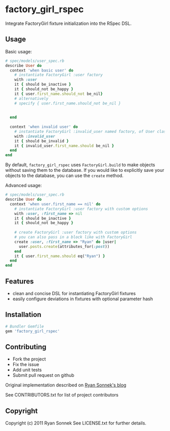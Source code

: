 # factory_girl_rspec

Integrate FactoryGirl fixture initialization into the RSpec DSL.

## Usage

Basic usage:

```ruby
# spec/models/user_spec.rb
describe User do
  context 'when basic user' do
    # instantiate FactoryGirl :user factory
    with :user
    it { should be_inactive }
    it { should_not be_happy }
    it { user.first_name.should_not be_nil}
    # alternatively
    # specify { user.first_name.should_not be_nil }
    
    
  end
  
  context 'when invalid user' do
  	# instantiate FactoryGirl :invalid_user named factory, of User class
  	with :invalid_user
    it { should be_invalid }
    it { invalid_user.first_name.should be_nil }
  end
end
```

By default, `factory_girl_rspec` uses `FactoryGirl.build` to make objects without saving them to the database. 
If you would like to explicitly save your objects to the database, you can use the `create` method.

Advanced usage:

```ruby
# spec/models/user_spec.rb
describe User do
  context 'when user.first_name == nil' do
    # instantiate FactoryGirl :user factory with custom options
    with :user, :first_name => nil
    it { should be_inactive }
    it { should_not be_happy }
    
    # create FactoryGirl :user factory with custom options
    # you can also pass in a block like with FactoryGirl 
    create :user, :first_name => "Ryan" do |user|
  	  user.posts.create(attributes_for(:post))
	end
	it { user.first_name.should eq("Ryan") }
  end
end
```

## Features
* clean and concise DSL for instantiating FactoryGirl fixtures
* easily configure deviations in fixtures with optional parameter hash

## Installation

```ruby
# Bundler Gemfile
gem 'factory_girl_rspec'
```

## Contributing
 
* Fork the project
* Fix the issue
* Add unit tests
* Submit pull request on github

Original implementation described on [Ryan Sonnek's blog](http://blog.codecrate.com/2011/10/cleaner-rspecfactorygirl-integration.html)

See CONTRIBUTORS.txt for list of project contributors

## Copyright

Copyright (c) 2011 Ryan Sonnek
See LICENSE.txt for further details.

